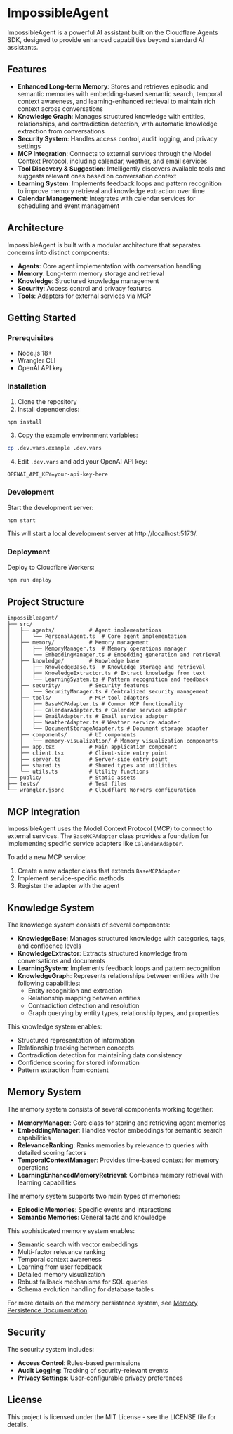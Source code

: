 # ImpossibleAgent

ImpossibleAgent is a powerful AI assistant built on the Cloudflare Agents SDK, designed to provide enhanced capabilities beyond standard AI assistants.

## Features

- **Enhanced Long-term Memory**: Stores and retrieves episodic and semantic memories with embedding-based semantic search, temporal context awareness, and learning-enhanced retrieval to maintain rich context across conversations
- **Knowledge Graph**: Manages structured knowledge with entities, relationships, and contradiction detection, with automatic knowledge extraction from conversations
- **Security System**: Handles access control, audit logging, and privacy settings
- **MCP Integration**: Connects to external services through the Model Context Protocol, including calendar, weather, and email services
- **Tool Discovery & Suggestion**: Intelligently discovers available tools and suggests relevant ones based on conversation context
- **Learning System**: Implements feedback loops and pattern recognition to improve memory retrieval and knowledge extraction over time
- **Calendar Management**: Integrates with calendar services for scheduling and event management

## Architecture

ImpossibleAgent is built with a modular architecture that separates concerns into distinct components:

- **Agents**: Core agent implementation with conversation handling
- **Memory**: Long-term memory storage and retrieval
- **Knowledge**: Structured knowledge management
- **Security**: Access control and privacy features
- **Tools**: Adapters for external services via MCP

## Getting Started

### Prerequisites

- Node.js 18+
- Wrangler CLI
- OpenAI API key

### Installation

1. Clone the repository
2. Install dependencies:

```bash
npm install
```

3. Copy the example environment variables:

```bash
cp .dev.vars.example .dev.vars
```

4. Edit `.dev.vars` and add your OpenAI API key:

```
OPENAI_API_KEY=your-api-key-here
```

### Development

Start the development server:

```bash
npm start
```

This will start a local development server at http://localhost:5173/.

### Deployment

Deploy to Cloudflare Workers:

```bash
npm run deploy
```

## Project Structure

```
impossibleagent/
├── src/
│   ├── agents/           # Agent implementations
│   │   └── PersonalAgent.ts  # Core agent implementation
│   ├── memory/           # Memory management
│   │   ├── MemoryManager.ts  # Memory operations manager
│   │   └── EmbeddingManager.ts # Embedding generation and retrieval
│   ├── knowledge/        # Knowledge base
│   │   ├── KnowledgeBase.ts  # Knowledge storage and retrieval
│   │   ├── KnowledgeExtractor.ts # Extract knowledge from text
│   │   └── LearningSystem.ts # Pattern recognition and feedback
│   ├── security/         # Security features
│   │   └── SecurityManager.ts # Centralized security management
│   ├── tools/            # MCP tool adapters
│   │   ├── BaseMCPAdapter.ts # Common MCP functionality
│   │   ├── CalendarAdapter.ts # Calendar service adapter
│   │   ├── EmailAdapter.ts # Email service adapter
│   │   ├── WeatherAdapter.ts # Weather service adapter
│   │   └── DocumentStorageAdapter.ts # Document storage adapter
│   ├── components/       # UI components
│   │   └── memory-visualization/ # Memory visualization components
│   ├── app.tsx           # Main application component
│   ├── client.tsx        # Client-side entry point
│   ├── server.ts         # Server-side entry point
│   ├── shared.ts         # Shared types and utilities
│   └── utils.ts          # Utility functions
├── public/               # Static assets
├── tests/                # Test files
└── wrangler.jsonc        # Cloudflare Workers configuration
```

## MCP Integration

ImpossibleAgent uses the Model Context Protocol (MCP) to connect to external services. The `BaseMCPAdapter` class provides a foundation for implementing specific service adapters like `CalendarAdapter`.

To add a new MCP service:

1. Create a new adapter class that extends `BaseMCPAdapter`
2. Implement service-specific methods
3. Register the adapter with the agent

## Knowledge System

The knowledge system consists of several components:

- **KnowledgeBase**: Manages structured knowledge with categories, tags, and confidence levels
- **KnowledgeExtractor**: Extracts structured knowledge from conversations and documents
- **LearningSystem**: Implements feedback loops and pattern recognition
- **KnowledgeGraph**: Represents relationships between entities with the following capabilities:
  - Entity recognition and extraction
  - Relationship mapping between entities
  - Contradiction detection and resolution
  - Graph querying by entity types, relationship types, and properties

This knowledge system enables:
- Structured representation of information
- Relationship tracking between concepts
- Contradiction detection for maintaining data consistency
- Confidence scoring for stored information
- Pattern extraction from content

## Memory System

The memory system consists of several components working together:

- **MemoryManager**: Core class for storing and retrieving agent memories
- **EmbeddingManager**: Handles vector embeddings for semantic search capabilities
- **RelevanceRanking**: Ranks memories by relevance to queries with detailed scoring factors
- **TemporalContextManager**: Provides time-based context for memory operations
- **LearningEnhancedMemoryRetrieval**: Combines memory retrieval with learning capabilities

The memory system supports two main types of memories:

- **Episodic Memories**: Specific events and interactions
- **Semantic Memories**: General facts and knowledge

This sophisticated memory system enables:
- Semantic search with vector embeddings
- Multi-factor relevance ranking
- Temporal context awareness
- Learning from user feedback
- Detailed memory visualization
- Robust fallback mechanisms for SQL queries
- Schema evolution handling for database tables

For more details on the memory persistence system, see [Memory Persistence Documentation](docs/memory-persistence.md).

## Security

The security system includes:

- **Access Control**: Rules-based permissions
- **Audit Logging**: Tracking of security-relevant events
- **Privacy Settings**: User-configurable privacy preferences

## License

This project is licensed under the MIT License - see the LICENSE file for details.
